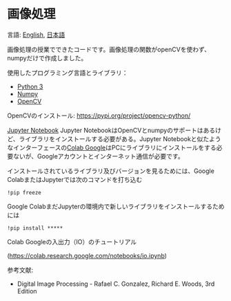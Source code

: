 # 画像処理

言語: [English](README.en.md), [日本語](README.md)

画像処理の授業でできたコードです。画像処理の関数がopenCVを使わず、numpyだけで作成しました。

使用したプログラミング言語とライブラリ：
- [Python 3](https://www.python.org)
- [Numpy](http://www.numpy.org)
- [OpenCV](https://docs.opencv.org/3.4/d7/d9f/tutorial_linux_install.html)

OpenCVのインストール: https://pypi.org/project/opencv-python/

[Jupyter Notebook](http://jupyter.org)
 Jupyter NotebookはOpenCVとnumpyのサポートはあるけど、ライブラリをインストールする必要がある。Jupyter Notebookと似たようなインターフェースの[Colab Google](https://colab.research.google.com)はPCにライブラリにインストールをする必要ないが、Googleアカウントとインターネット通信が必要です。

 インストールされているライブラリ及びバージョンを見るためには、Google ColabまたはJupyterでは次のコマンドを打ち込む

    !pip freeze

 Google ColabまだJupyterの環境内で新しいライブラリをインストールするためには

    !pip install *****

Colab Googleの入出力（IO）のチュートリアル

(https://colab.research.google.com/notebooks/io.ipynb)

参考文献:
- Digital Image Processing - Rafael C. Gonzalez, Richard E. Woods, 3rd Edition
